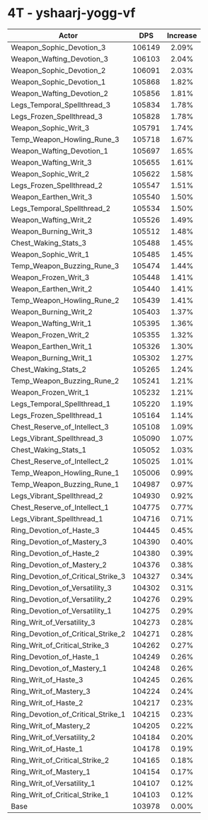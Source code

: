 # 4T - yshaarj-yogg-vf
| Actor | DPS | Increase |
|---|:---:|:---:|
|Weapon_Sophic_Devotion_3|106149|2.09%|
|Weapon_Wafting_Devotion_3|106103|2.04%|
|Weapon_Sophic_Devotion_2|106091|2.03%|
|Weapon_Sophic_Devotion_1|105868|1.82%|
|Weapon_Wafting_Devotion_2|105856|1.81%|
|Legs_Temporal_Spellthread_3|105834|1.78%|
|Legs_Frozen_Spellthread_3|105828|1.78%|
|Weapon_Sophic_Writ_3|105791|1.74%|
|Temp_Weapon_Howling_Rune_3|105718|1.67%|
|Weapon_Wafting_Devotion_1|105697|1.65%|
|Weapon_Wafting_Writ_3|105655|1.61%|
|Weapon_Sophic_Writ_2|105622|1.58%|
|Legs_Frozen_Spellthread_2|105547|1.51%|
|Weapon_Earthen_Writ_3|105540|1.50%|
|Legs_Temporal_Spellthread_2|105534|1.50%|
|Weapon_Wafting_Writ_2|105526|1.49%|
|Weapon_Burning_Writ_3|105512|1.48%|
|Chest_Waking_Stats_3|105488|1.45%|
|Weapon_Sophic_Writ_1|105485|1.45%|
|Temp_Weapon_Buzzing_Rune_3|105474|1.44%|
|Weapon_Frozen_Writ_3|105448|1.41%|
|Weapon_Earthen_Writ_2|105440|1.41%|
|Temp_Weapon_Howling_Rune_2|105439|1.41%|
|Weapon_Burning_Writ_2|105403|1.37%|
|Weapon_Wafting_Writ_1|105395|1.36%|
|Weapon_Frozen_Writ_2|105355|1.32%|
|Weapon_Earthen_Writ_1|105326|1.30%|
|Weapon_Burning_Writ_1|105302|1.27%|
|Chest_Waking_Stats_2|105265|1.24%|
|Temp_Weapon_Buzzing_Rune_2|105241|1.21%|
|Weapon_Frozen_Writ_1|105232|1.21%|
|Legs_Temporal_Spellthread_1|105220|1.19%|
|Legs_Frozen_Spellthread_1|105164|1.14%|
|Chest_Reserve_of_Intellect_3|105108|1.09%|
|Legs_Vibrant_Spellthread_3|105090|1.07%|
|Chest_Waking_Stats_1|105052|1.03%|
|Chest_Reserve_of_Intellect_2|105025|1.01%|
|Temp_Weapon_Howling_Rune_1|105006|0.99%|
|Temp_Weapon_Buzzing_Rune_1|104987|0.97%|
|Legs_Vibrant_Spellthread_2|104930|0.92%|
|Chest_Reserve_of_Intellect_1|104775|0.77%|
|Legs_Vibrant_Spellthread_1|104716|0.71%|
|Ring_Devotion_of_Haste_3|104445|0.45%|
|Ring_Devotion_of_Mastery_3|104390|0.40%|
|Ring_Devotion_of_Haste_2|104380|0.39%|
|Ring_Devotion_of_Mastery_2|104376|0.38%|
|Ring_Devotion_of_Critical_Strike_3|104327|0.34%|
|Ring_Devotion_of_Versatility_3|104302|0.31%|
|Ring_Devotion_of_Versatility_2|104276|0.29%|
|Ring_Devotion_of_Versatility_1|104275|0.29%|
|Ring_Writ_of_Versatility_3|104273|0.28%|
|Ring_Devotion_of_Critical_Strike_2|104271|0.28%|
|Ring_Writ_of_Critical_Strike_3|104262|0.27%|
|Ring_Devotion_of_Haste_1|104249|0.26%|
|Ring_Devotion_of_Mastery_1|104248|0.26%|
|Ring_Writ_of_Haste_3|104245|0.26%|
|Ring_Writ_of_Mastery_3|104224|0.24%|
|Ring_Writ_of_Haste_2|104217|0.23%|
|Ring_Devotion_of_Critical_Strike_1|104215|0.23%|
|Ring_Writ_of_Mastery_2|104205|0.22%|
|Ring_Writ_of_Versatility_2|104184|0.20%|
|Ring_Writ_of_Haste_1|104178|0.19%|
|Ring_Writ_of_Critical_Strike_2|104165|0.18%|
|Ring_Writ_of_Mastery_1|104154|0.17%|
|Ring_Writ_of_Versatility_1|104107|0.12%|
|Ring_Writ_of_Critical_Strike_1|104103|0.12%|
|Base|103978|0.00%|
